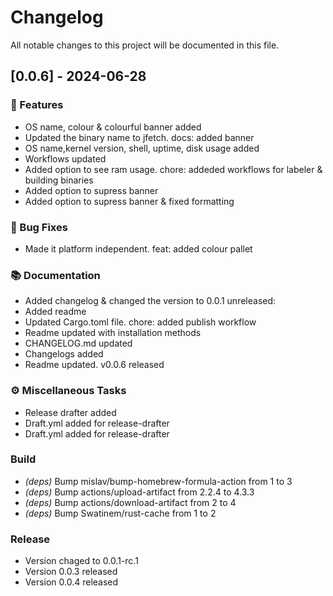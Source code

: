 # Changelog

All notable changes to this project will be documented in this file.

## [0.0.6] - 2024-06-28

### 🚀 Features

- OS name, colour & colourful banner added
- Updated the binary name to jfetch. docs: added banner
- OS name,kernel version, shell, uptime, disk usage added
- Workflows updated
- Added option to see ram usage. chore: addeded workflows for labeler & building binaries
- Added option to supress banner
- Added option to supress banner & fixed formatting

### 🐛 Bug Fixes

- Made it platform independent. feat: added colour pallet

### 📚 Documentation

- Added changelog & changed the version to 0.0.1 unreleased:
- Added readme
- Updated Cargo.toml file. chore: added publish workflow
- Readme updated with installation methods
- CHANGELOG.md updated
- Changelogs added
- Readme updated. v0.0.6 released

### ⚙️ Miscellaneous Tasks

- Release drafter added
- Draft.yml added for release-drafter
- Draft.yml added for release-drafter

### Build

- *(deps)* Bump mislav/bump-homebrew-formula-action from 1 to 3
- *(deps)* Bump actions/upload-artifact from 2.2.4 to 4.3.3
- *(deps)* Bump actions/download-artifact from 2 to 4
- *(deps)* Bump Swatinem/rust-cache from 1 to 2

### Release

- Version chaged to 0.0.1-rc.1
- Version 0.0.3 released
- Version 0.0.4 released

<!-- generated by git-cliff -->
